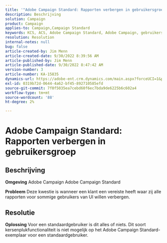 ```yaml
---
title: '"Adobe Campaign Standard: Rapporten verbergen in gebruikersgroep'''
description: Beschrijving
solution: Campaign
product: Campaign
applies-to: Campaign,Campaign Standard
keywords: KCS, ACS, Adobe Campaign Standard, Adobe Campaign, gebruikersgroep, rapporten verbergen, Veelgestelde vragen
resolution: Resolution
internal-notes: null
bug: false
article-created-by: Jim Menn
article-created-date: 9/30/2022 8:39:56 AM
article-published-by: Jim Menn
article-published-date: 9/30/2022 8:47:42 AM
version-number: 3
article-number: KA-15835
dynamics-url: https://adobe-ent.crm.dynamics.com/main.aspx?forceUCI=1&pagetype=entityrecord&etn=knowledgearticle&id=7a36a570-9b40-ed11-9db1-0022480866ad
exl-id: 0319b72d-0644-4a62-bf45-892710585efd
source-git-commit: 7f0f5035ea7cebd60f6ec7bda9de6225b6c602a4
workflow-type: tm+mt
source-wordcount: '88'
ht-degree: 2%

---
```


# Adobe Campaign Standard: Rapporten verbergen in gebruikersgroep

## Beschrijving


<b>Omgeving</b>
Adobe Campaign Adobe Campaign Standard

<b>Probleem</b>
Deze kwestie is wanneer een klant een vereiste heeft waar zij alle rapporten voor sommige gebruikers van UI willen verbergen.


## Resolutie


<b>Oplossing</b>
Voor een standaardgebruiker is dit alles of niets.
Dit soort kersenplukfunctionaliteit is niet mogelijk op het Adobe Campaign Standard-exemplaar voor een standaardgebruiker.
